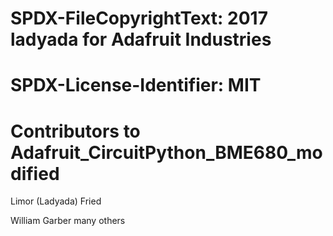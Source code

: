 # SPDX-FileCopyrightText: 2017 ladyada for Adafruit Industries
#
# SPDX-License-Identifier: MIT

Contributors to Adafruit_CircuitPython_BME680_modified
=============================================================

Limor (Ladyada) Fried

William Garber
many others
